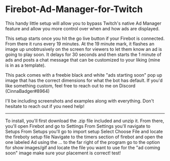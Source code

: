 # Firebot-Ad-Manager-for-Twitch
This handy little setup will allow you to bypass Twitch's native Ad Manager feature and allow you more control over when and how ads are displayed. 

This setup starts once you hit the go live button if your Firebot is connected. From there it runs every 19 minutes. At the 19 minute mark, it flashes an image up unobtrusively on the screen for viewers to let them know an ad is going to play soon. It delays for 30 seconds and then starts the 1 minute of ads and posts a chat message that can be customized to your liking (mine is in as a template). 

This pack comes with a freebie black and white "ads starting soon" pop up image that has the correct dimensions for what the bot has default. If you'd like something custom, feel free to reach out to me on Discord (CinnaBadger#8964)

I'll be including screenshots and examples along with everything. Don't hesitate to reach out if you need help!


-------------------


To install, you'll first download the .zip file included and unzip it.
From there, you'll open Firebot and go to Settings
From Settings you'll navigate to Setups
From Setups you'll go to import setup
Select Choose File and locate the fireboty setup file
Navigate to the timers section of firebot and open the one labeled Ad using the ... to the far right of the program
go to the option for show images/gif and locate the file you want to use for the "ad coming soon" image
make sure your placement is correct!
test!
